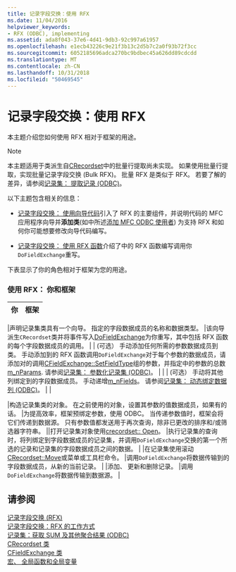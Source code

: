 ```yaml
---
title: 记录字段交换：使用 RFX
ms.date: 11/04/2016
helpviewer_keywords:
- RFX (ODBC), implementing
ms.assetid: ada8f043-37e6-4d41-9db3-92c997a61957
ms.openlocfilehash: e1ecb43226c9e21f3b13c2d5b7c2a0f93b72f3cc
ms.sourcegitcommit: 6052185696adca270bc9bdbec45a626dd89cdcdd
ms.translationtype: MT
ms.contentlocale: zh-CN
ms.lasthandoff: 10/31/2018
ms.locfileid: "50469545"
---
```

# <a name="record-field-exchange-using-rfx"></a>记录字段交换：使用 RFX

本主题介绍您如何使用 RFX 相对于框架的用途。

> [!NOTE]
>  本主题适用于类派生自[CRecordset](../../mfc/reference/crecordset-class.md)中的批量行提取尚未实现。 如果使用批量行提取，实现批量记录字段交换 (Bulk RFX)。 批量 RFX 是类似于 RFX。 若要了解的差异，请参阅[记录集： 提取记录 (ODBC)](../../data/odbc/recordset-fetching-records-in-bulk-odbc.md)。

以下主题包含相关的信息：

- [记录字段交换： 使用向导代码](../../data/odbc/record-field-exchange-working-with-the-wizard-code.md)引入了 RFX 的主要组件，并说明代码的 MFC 应用程序向导并**添加类**(如中所述[添加 MFC ODBC 使用者](../../mfc/reference/adding-an-mfc-odbc-consumer.md)) 为支持 RFX 和如何你可能想要修改向导代码编写。

- [记录字段交换： 使用 RFX 函数](../../data/odbc/record-field-exchange-using-the-rfx-functions.md)介绍了中的 RFX 函数编写调用你`DoFieldExchange`重写。

下表显示了你的角色相对于框架为您的用途。

### <a name="using-rfx-you-and-the-framework"></a>使用 RFX： 你和框架

|你|框架|
|---------|-------------------|

|声明记录集类具有一个向导。 指定的字段数据成员的名称和数据类型。 |该向导派生`CRecordset`类并将事件写入[DoFieldExchange](../../mfc/reference/crecordset-class.md#dofieldexchange)为你重写，其中包括 RFX 函数的每个字段数据成员的调用。 | | (可选） 手动添加任何所需的参数数据成员到类。 手动添加到的 RFX 函数调用`DoFieldExchange`对于每个参数的数据成员，请添加对的调用[CFieldExchange::SetFieldType](../../mfc/reference/cfieldexchange-class.md#setfieldtype)组的参数，并指定中的参数的总数[m_nParams](../../mfc/reference/crecordset-class.md#m_nparams). 请参阅[记录集： 参数化记录集 (ODBC)](../../data/odbc/recordset-parameterizing-a-recordset-odbc.md)。 | | | (可选） 手动将其他列绑定到的字段数据成员。 手动递增[m_nFields](../../mfc/reference/crecordset-class.md#m_nfields)。 请参阅[记录集： 动态绑定数据列 (ODBC)](../../data/odbc/recordset-dynamically-binding-data-columns-odbc.md)。 | |

|构造记录集类的对象。 在之前使用的对象，设置其参数的值数据成员，如果有的话。 |为提高效率，框架预绑定参数，使用 ODBC。 当传递参数值时，框架会将它们传递到数据源。 只有参数值都发送用于再次查询，除非已更改的排序和/或筛选器字符串。 ||打开记录集对象使用[crecordset:: Open](../../mfc/reference/crecordset-class.md#open)。 |执行记录集的查询时，将列绑定到字段数据成员的记录集，并调用`DoFieldExchange`交换的第一个所选的记录和记录集的字段数据成员之间的数据。 | |在记录集使用滚动[CRecordset::Move](../../mfc/reference/crecordset-class.md#move)或菜单或工具栏命令。 |调用`DoFieldExchange`将数据传输到的字段数据成员，从新的当前记录。 | |添加、 更新和删除记录。 |调用`DoFieldExchange`将数据传输到数据源。 |

## <a name="see-also"></a>请参阅

[记录字段交换 (RFX)](../../data/odbc/record-field-exchange-rfx.md)<br/>
[记录字段交换：RFX 的工作方式](../../data/odbc/record-field-exchange-how-rfx-works.md)<br/>
[记录集：获取 SUM 及其他聚合结果 (ODBC)](../../data/odbc/recordset-obtaining-sums-and-other-aggregate-results-odbc.md)<br/>
[CRecordset 类](../../mfc/reference/crecordset-class.md)<br/>
[CFieldExchange 类](../../mfc/reference/cfieldexchange-class.md)<br/>
[宏、 全局函数和全局变量](../../mfc/reference/mfc-macros-and-globals.md)

